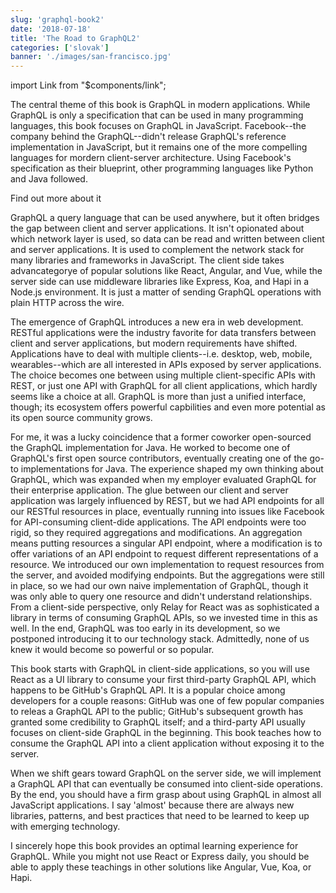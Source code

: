 ```yaml
---
slug: 'graphql-book2'
date: '2018-07-18'
title: 'The Road to GraphQL2'
categories: ['slovak']
banner: './images/san-francisco.jpg'
---
```


import Link from "$components/link";

The central theme of this book is GraphQL in modern applications. While GraphQL is only a specification that can be used in many programming languages, this book focuses on GraphQL in JavaScript. Facebook--the company behind the GraphQL--didn't release GraphQL's reference implementation in JavaScript, but it remains one of the more compelling languages for mordern client-server architecture. Using Facebook's specification as their blueprint, other programming languages like Python and Java followed.

<Link to="https://roadtoreact.com/">Find out more about it</Link>

GraphQL a query language that can be used anywhere, but it often bridges the gap between client and server applications. It isn't opionated about which network layer is used, so data can be read and written between client and server applications. It is used to complement the network stack for many libraries and frameworks in JavaScript. The client side takes advancategorye of popular solutions like React, Angular, and Vue, while the server side can use middleware libraries like Express, Koa, and Hapi in a Node.js environment. It is just a matter of sending GraphQL operations with plain HTTP across the wire.

The emergence of GraphQL introduces a new era in web development. RESTful applications were the industry favorite for data transfers between client and server applications, but modern requirements have shifted. Applications have to deal with multiple clients--i.e. desktop, web, mobile, wearables--which are all interested in APIs exposed by server applications. The choice becomes one between using multiple client-specific APIs with REST, or just one API with GraphQL for all client applications, which hardly seems like a choice at all. GraphQL is more than just a unified interface, though; its ecosystem offers powerful capbilities and even more potential as its open source community grows.

For me, it was a lucky coincidence that a former coworker open-sourced the GraphQL implementation for Java. He worked to become one of GraphQL's first open source contributors, eventually creating one of the go-to implementations for Java. The experience shaped my own thinking about GraphQL, which was expanded when my employer evaluated GraphQL for their enterprise application. The glue between our client and server application was largely influenced by REST, but we had API endpoints for all our RESTful resources in place, eventually running into issues like Facebook for API-consuming client-dide applications. The API endpoints were too rigid, so they required aggregations and modifications. An aggregation means putting resources a singular API endpoint, where a modification is to offer variations of an API endpoint to request different representations of a resource. We introduced our own implementation to request resources from the server, and avoided modifying endpoints. But the aggregations were still in place, so we had our own naive implementation of GraphQL, though it was only able to query one resource and didn't understand relationships. From a client-side perspective, only Relay for React was as sophisticated a library in terms of consuming GraphQL APIs, so we invested time in this as well. In the end, GraphQL was too early in its development, so we postponed introducing it to our technology stack. Admittedly, none of us knew it would become so powerful or so popular.

This book starts with GraphQL in client-side applications, so you will use React as a UI library to consume your first third-party GraphQL API, which happens to be GitHub's GraphQL API. It is a popular choice among developers for a couple reasons: GitHub was one of few popular companies to releas a GraphQL API to the public; GitHub's subsequent growth has granted some credibility to GraphQL itself; and a third-party API usually focuses on client-side GraphQL in the beginning. This book teaches how to consume the GraphQL API into a client application without exposing it to the server.

When we shift gears toward GraphQL on the server side, we will implement a GraphQL API that can eventually be consumed into client-side operations. By the end, you should have a firm grasp about using GraphQL in almost all JavaScript applications. I say 'almost' because there are always new libraries, patterns, and best practices that need to be learned to keep up with emerging technology.

I sincerely hope this book provides an optimal learning experience for GraphQL. While you might not use React or Express daily, you should be able to apply these teachings in other solutions like Angular, Vue, Koa, or Hapi.
